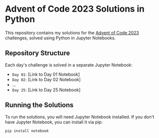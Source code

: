# Advent of Code 2023 Solutions in Python

This repository contains my solutions for the [Advent of Code 2023](https://adventofcode.com/2023) challenges, solved using Python in Jupyter Notebooks.

## Repository Structure

Each day's challenge is solved in a separate Jupyter Notebook:

- `Day 01`: [Link to Day 01 Notebook]
- `Day 02`: [Link to Day 02 Notebook]
- ...
- `Day 25`: [Link to Day 25 Notebook]

## Running the Solutions

To run the solutions, you will need Jupyter Notebook installed. If you don't have Jupyter Notebook, you can install it via pip:

```bash
pip install notebook
